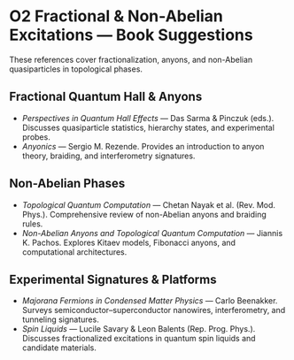 # O2 Fractional & Non-Abelian Excitations — Book Suggestions

These references cover fractionalization, anyons, and non-Abelian quasiparticles in topological phases.

## Fractional Quantum Hall & Anyons
- *Perspectives in Quantum Hall Effects* — Das Sarma & Pinczuk (eds.). Discusses quasiparticle statistics, hierarchy states, and experimental probes.
- *Anyonics* — Sergio M. Rezende. Provides an introduction to anyon theory, braiding, and interferometry signatures.

## Non-Abelian Phases
- *Topological Quantum Computation* — Chetan Nayak et al. (Rev. Mod. Phys.). Comprehensive review of non-Abelian anyons and braiding rules.
- *Non-Abelian Anyons and Topological Quantum Computation* — Jiannis K. Pachos. Explores Kitaev models, Fibonacci anyons, and computational architectures.

## Experimental Signatures & Platforms
- *Majorana Fermions in Condensed Matter Physics* — Carlo Beenakker. Surveys semiconductor–superconductor nanowires, interferometry, and tunneling signatures.
- *Spin Liquids* — Lucile Savary & Leon Balents (Rep. Prog. Phys.). Discusses fractionalized excitations in quantum spin liquids and candidate materials.
